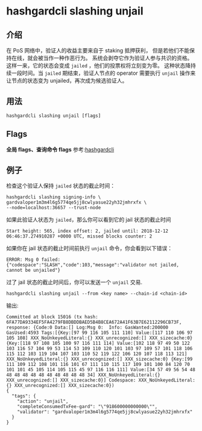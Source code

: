 # hashgardcli slashing unjail

## 介绍

在 PoS 网络中，验证人的收益主要来自于 staking 抵押获利，
但是若他们不能保持在线，就会被当作一种作恶行为。
系统会剥夺它作为验证人参与共识的资格。
这样一来，它的状态会变成 `jailed` ，他们的投票权将立刻变为零。
这种状态降持续一段时间。当 `jailed` 期结束，验证人节点的 operator 需要执行
`unjail` 操作来让节点的状态变为 unjailed，再次成为候选验证人。

## 用法

```shell
hashgardcli slashing unjail [flags]
```

## Flags

**全局 flags、查询命令 flags** 参考:[hashgardcli](../README.md)

## 例子

检查这个验证人保持 `jailed` 状态的截止时间：

```shell
hashgardcli slashing signing-info \
gardvaloper1m3m4l6g5774qe5jj8cwlyasue22yh32jmhrxfx \
--node=localhost:36657 --trust-node
```

如果此验证人状态为 `jailed`，那么你可以看到它的 jail 状态的截止时间

```shell
Start height: 565, index offset: 2, jailed until: 2018-12-12 06:46:37.274910287 +0000 UTC, missed blocks counter: 2
```

如果你在 jail 状态的截止时间前执行 `unjail` 命令，你会看到以下错误：

```$xslt
ERROR: Msg 0 failed: {"codespace":"SLASH","code":103,"message":"validator not jailed, cannot be unjailed"}
```

过了 jail 状态的截止时间后，你可以发送一个 `unjail` 交易.

```shell
hashgardcli slashing unjail --from <key name> --chain-id <chain-id>
```

输出:

```text
Committed at block 15016 (tx hash: 6FA77DA9334EF5FA4279FB8DBDDBAED5B4B8CEA672A41F63B7E62112296CB73F, response: {Code:0 Data:[] Log:Msg 0:  Info: GasWanted:200000 GasUsed:4593 Tags:[{Key:[97 99 116 105 111 110] Value:[117 110 106 97 105 108] XXX_NoUnkeyedLiteral:{} XXX_unrecognized:[] XXX_sizecache:0} {Key:[118 97 108 105 100 97 116 111 114] Value:[102 118 97 49 50 122 103 116 57 104 99 53 114 53 109 110 120 101 103 97 109 57 101 118 106 115 112 103 119 104 107 103 110 52 119 122 106 120 107 118 113 121] XXX_NoUnkeyedLiteral:{} XXX_unrecognized:[] XXX_sizecache:0} {Key:[99 111 109 112 108 101 116 101 67 111 110 115 117 109 101 100 84 120 70 101 101 45 105 114 105 115 45 97 116 116 111] Value:[34 57 49 56 54 48 48 48 48 48 48 48 48 48 48 48 34] XXX_NoUnkeyedLiteral:{} XXX_unrecognized:[] XXX_sizecache:0}] Codespace: XXX_NoUnkeyedLiteral:{} XXX_unrecognized:[] XXX_sizecache:0})
{
  "tags": {
    "action": "unjail",
    "completeConsumedTxFee-gard": "\"918600000000000\"",
    "validator": "gardvaloper1m3m4l6g5774qe5jj8cwlyasue22yh32jmhrxfx"
  }
}
```
